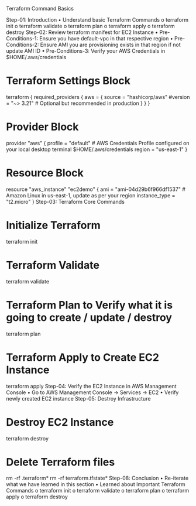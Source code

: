 Terraform Command Basics

Step-01: Introduction
•	Understand basic Terraform Commands
o	terraform init
o	terraform validate
o	terraform plan
o	terraform apply
o	terraform destroy
Step-02: Review terraform manifest for EC2 Instance
•	Pre-Conditions-1: Ensure you have default-vpc in that respective region
•	Pre-Conditions-2: Ensure AMI you are provisioning exists in that region if not update AMI ID
•	Pre-Conditions-3: Verify your AWS Credentials in $HOME/.aws/credentials

# Terraform Settings Block
terraform {
  required_providers {
    aws = {
      source  = "hashicorp/aws"
      #version = "~> 3.21" # Optional but recommended in production
    }
  }
}

# Provider Block
provider "aws" {
  profile = "default" # AWS Credentials Profile configured on your local desktop terminal  $HOME/.aws/credentials
  region  = "us-east-1"
}

# Resource Block
resource "aws_instance" "ec2demo" {
  ami           = "ami-04d29b6f966df1537" # Amazon Linux in us-east-1, update as per your region
  instance_type = "t2.micro"
}
Step-03: Terraform Core Commands
# Initialize Terraform
terraform init

# Terraform Validate
terraform validate

# Terraform Plan to Verify what it is going to create / update / destroy
terraform plan

# Terraform Apply to Create EC2 Instance
terraform apply 
Step-04: Verify the EC2 Instance in AWS Management Console
•	Go to AWS Management Console -> Services -> EC2
•	Verify newly created EC2 instance
Step-05: Destroy Infrastructure
# Destroy EC2 Instance
terraform destroy

# Delete Terraform files 
rm -rf .terraform*
rm -rf terraform.tfstate*
Step-08: Conclusion
•	Re-iterate what we have learned in this section
•	Learned about Important Terraform Commands
o	terraform init
o	terraform validate
o	terraform plan
o	terraform apply
o	terraform destroy

